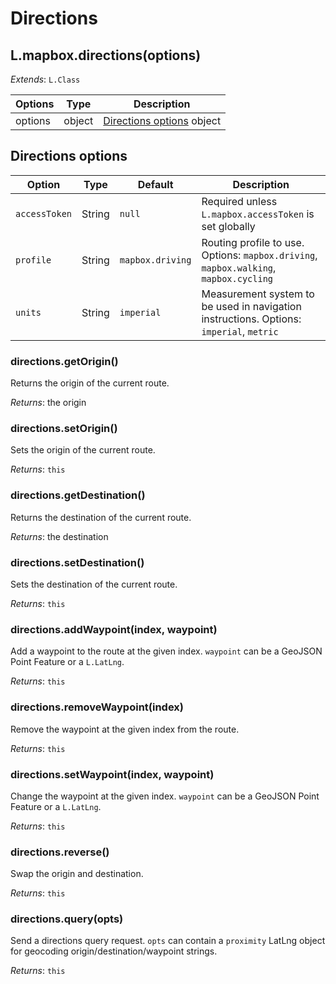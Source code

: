 # Directions

## L.mapbox.directions(options)

<span class='leaflet icon'>_Extends_: `L.Class`</span>

| Options | Type | Description |
| ---- | ---- | ---- |
| options | object | [Directions options](#directions-options) object |

## Directions options

| Option | Type | Default | Description |
| ------ | ---- | ------- | ----------- |
| `accessToken` | String | `null` | Required unless `L.mapbox.accessToken` is set globally |
| `profile` | String | `mapbox.driving` | Routing profile to use. Options: `mapbox.driving`, `mapbox.walking`, `mapbox.cycling` |
| `units` | String | `imperial` | Measurement system to be used in navigation instructions. Options: `imperial`, `metric` |

### directions.getOrigin()

Returns the origin of the current route.

_Returns_: the origin

### directions.setOrigin()

Sets the origin of the current route.

_Returns_: `this`

### directions.getDestination()

Returns the destination of the current route.

_Returns_: the destination

### directions.setDestination()

Sets the destination of the current route.

_Returns_: `this`

### directions.addWaypoint(index, waypoint)

Add a waypoint to the route at the given index. `waypoint` can be a GeoJSON Point Feature or a `L.LatLng`.

_Returns_: `this`

### directions.removeWaypoint(index)

Remove the waypoint at the given index from the route.

_Returns_: `this`

### directions.setWaypoint(index, waypoint)

Change the waypoint at the given index. `waypoint` can be a GeoJSON Point Feature or a `L.LatLng`.

_Returns_: `this`

### directions.reverse()

Swap the origin and destination.

_Returns_: `this`

### directions.query(opts)

Send a directions query request. `opts` can contain a `proximity` LatLng object for geocoding origin/destination/waypoint strings.

_Returns_: `this`


